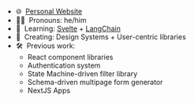 - 🌐 &nbsp;[Personal Website](https://austinbiggs.com)
- 👱‍♂️ &nbsp;Pronouns: he/him
- 🌱 &nbsp;Learning: [Svelte](https://svelte.dev/) + [LangChain](https://www.langchain.com/)
- 🔭 &nbsp;Creating: Design Systems + User-centric libraries
- 🛠️ &nbsp;Previous work:
     - React component libraries
     - Authentication system
     - State Machine-driven filter library
     - Schema-driven multipage form generator
     - NextJS Apps
